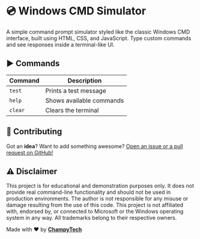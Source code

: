 # 💿 Windows CMD Simulator

A simple command prompt simulator styled like the classic Windows CMD interface, built using HTML, CSS, and JavaScript. Type custom commands and see responses inside a terminal-like UI.

## ▶️ Commands

| Command | Description              |
| ------- | ------------------------ |
| `test`  | Prints a test message    |
| `help`  | Shows available commands |
| `clear` | Clears the terminal      |

## 🙏 Contributing

Got an <b>idea</b>? Want to add something awesome? <a href="https://github.com/ChampyTech/windows-cmd-simulator" target="_blank">Open an issue or a pull request on GitHub!</a>

## ⚠️ Disclaimer

This project is for educational and demonstration purposes only. It does not provide real command-line functionality and should not be used in production environments. The author is not responsible for any misuse or damage resulting from the use of this code. This project is not affiliated with, endorsed by, or connected to Microsoft or the Windows operating system in any way. All trademarks belong to their respective owners.

Made with ❤️ by <b><a href="https://github.com/ChampyTech" target="_blank">ChampyTech</a></b>